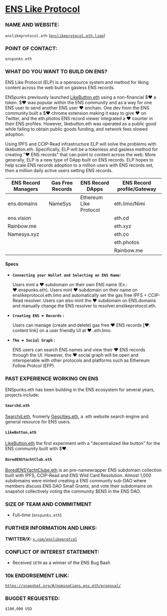 # [ENS Like Protocol](https://enslikeprotocol.eth.limo)

### NAME AND WEBSITE:

`enslikeprotocol.eth` ([`enslikeprotocol.eth.limo`](https://enslikeprotocol.eth.limo))

### POINT OF CONTACT:

`enspunks.eth` 

### WHAT DO YOU WANT TO BUILD ON ENS?

ENS Like Protocol (ELP) is a opensource system and method for liking content across the web built on gasless ENS records.

ENSpunks previously launched [LikeButton.eth](https://LikeButton.eth.limo) using a non-financial $❤️ a token. $❤️ was popular within the ENS community and as a way for one ENS user to send another ENS user ❤️ onchain.  One dev from the ENS community built a $❤️ chrome extension making it easy to give ❤️ on Twitter, and the eth.photos ENS record viewer integrated a ❤️ counter in their ENS profiles.  However, likebutton.eth was operated as a public good while failing to obtain public goods funding, and network fees slowed adoption. 

Using IPFS and CCIP-Read infrastructure ELP will solve the problems with likebutton.eth.  Specifically, ELP will be a tokenless and gasless method for creating "❤️ ENS records" that can point to content across the web.  More generally, ELP is a new type of DApp built on ENS records.  ELP hopes to help scale ENS records adoption to a million users with ENS records set, then a million daily active users setting ENS records.

| ENS Record Managers      | Gas Free Records | ENS Record DApps      | ENS Record profile/Gateway|
| ----------- | ----------- | ----------- | ----------- |
| ens.domains      | NameSys       | Ethereum Like Protocol      | eth.limo/Nimi      |
| ens.vision   |       |     | eth.cd       |
| Rainbow.me     |        |       | eth.xyz       |
| Namesys.xyz   |         |       | eth.co       |
|      |        |       | eth.photos       |
|   |       |       | Rainbow.me       |

#### Specs 

- **`Connecting your Wallet and Selecting an ENS Name`:** 
   
   Users mint a ❤️ subdomain on their own ENS name (Ex.: ❤️.enspunks.eth).  Users mint ❤️ subdomain on their name on enslikeprotocol.eth.limo and automatically set the gas free IPFS + CCIP-Read resolver.  Users can also mint the ❤️ subdomain on ENS.domains and manually change the ENS resolver to resolver.enslikeprotocol.eth.  

- **`Creating ENS ❤️ Records` :**  

   Users can manage (create and delete) gas free ❤️ ENS records [❤️: content link]  on a user friendly UI at ❤️.<user>.eth.limo. 

- **`The ❤️ Social Graph` :**

  ENS users can search ENS names and view their ❤️ ENS records through the UI. However, the ❤️  social graph will be open and interoperable with other protocols and platforms such as Ethereum Follow Protcol (EFP).  

### PAST EXPERIENCE WORKING ON ENS
ENSpunks.eth has been building in the ENS ecosystem for several years, projects include:

#### `Searchd.eth`
[Searchd.eth](https://searchd.eth.limo), fromerly [Geocities.eth](https://geocities.eth.limo), a .eth website search engine and general resource for ENS users.

#### `LikeButton.eth`
[LikeButton.eth](https://likebutton.eth.limo)  the first experiment with a "decentralized like button" for the ENS community built with $❤️.

#### `BoredENSYachtClub.eth`
[BoredENSYachtClube.eth](https://BoredENSYachtClube.eth.limo) is an pre-namewrapper ENS subdomain collection built with IPFS, CCIP-Read and ENS Wild Card Resolution.  Almost 1,000 subdomains were minted creating a ENS community sub-DAO where members discuss ENS DAO Small Grants, and vote their subdomains on snapshot collectively voting the community $ENS in the ENS DAO. 

### SIZE OF TEAM AND COMMITMENT
- Full-time (`enspunks.eth`)

### FURTHER INFORMATION AND LINKS:

**TWITTER/X:** [`x.com/enslikeprotcol`](https://x.com/enslikeprotocol)

### CONFLICT OF INTEREST STATEMENT:
- Received `1ETH` as a winner of the ENS Bug Bash
  
### 10k ENDORSEMENT LINK:
[`https://snapshot.org/#/nominations.ens.eth/proposal/`](https://snapshot.org/#/nominations.ens.eth/proposal/)

### BUGDET REQUESTED:
`$100,000 USD`
